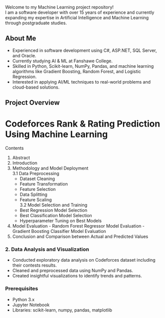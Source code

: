 
Welcome to my Machine Learning project repository!  
I am a software developer with over 15 years of experience and currently expanding my expertise in Artificial Intelligence and Machine Learning through postgraduate studies.

## About Me
- Experienced in software development using C#, ASP.NET, SQL Server, and Oracle.
- Currently studying AI & ML at Fanshawe College.
- Skilled in Python, Scikit-learn, NumPy, Pandas, and machine learning algorithms like Gradient Boosting, Random Forest, and Logistic Regression.
- Interested in applying AI/ML techniques to real-world problems and cloud-based solutions.

## Project Overview

# Codeforces Rank & Rating Prediction Using Machine Learning 
Contents
  1.	Abstract
  2.	Introduction
  3.	Methodology and Model Deployment  
      3.1	Data Preprocessing
          -	Dataset Cleaning
          -	Feature Transformation
          -	Feature Selection
          -	Data Splitting
          -	Feature Scaling  
      3.2	Model Selection and Training
          -	Best Regression Model Selection
          -	Best Classification Model Selection
          -	Hyperparameter Tuning on Best Models
  4.	Model Evaluation
      -	Random Forest Regressor Model Evaluation
      -	Gradient Boosting Classifier Model Evaluation
  5.	Conclusion and Comparison between Actual and Predicted Values


### 2. Data Analysis and Visualization
- Conducted exploratory data analysis on Codeforces dataset including their contests results.
- Cleaned and preprocessed data using NumPy and Pandas.
- Created insightful visualizations to identify trends and patterns.

### Prerequisites
- Python 3.x
- Jupyter Notebook
- Libraries: scikit-learn, numpy, pandas, matplotlib 
